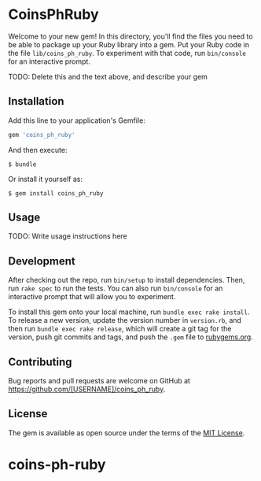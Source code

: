 # CoinsPhRuby

Welcome to your new gem! In this directory, you'll find the files you need to be able to package up your Ruby library into a gem. Put your Ruby code in the file `lib/coins_ph_ruby`. To experiment with that code, run `bin/console` for an interactive prompt.

TODO: Delete this and the text above, and describe your gem

## Installation

Add this line to your application's Gemfile:

```ruby
gem 'coins_ph_ruby'
```

And then execute:

    $ bundle

Or install it yourself as:

    $ gem install coins_ph_ruby

## Usage

TODO: Write usage instructions here

## Development

After checking out the repo, run `bin/setup` to install dependencies. Then, run `rake spec` to run the tests. You can also run `bin/console` for an interactive prompt that will allow you to experiment.

To install this gem onto your local machine, run `bundle exec rake install`. To release a new version, update the version number in `version.rb`, and then run `bundle exec rake release`, which will create a git tag for the version, push git commits and tags, and push the `.gem` file to [rubygems.org](https://rubygems.org).

## Contributing

Bug reports and pull requests are welcome on GitHub at https://github.com/[USERNAME]/coins_ph_ruby.

## License

The gem is available as open source under the terms of the [MIT License](http://opensource.org/licenses/MIT).
# coins-ph-ruby
